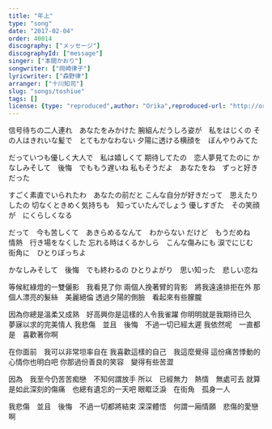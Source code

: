 ```yaml
---
title: "年上"
type: "song"
date: "2017-02-04"
order: 40014
discography: ["メッセージ"]
discographyId: ["message"]
singer: ["本間かおり"]
songwriter: ["岡崎律子"]
lyricwriter: ["森野律"]
arranger: ["十川知司"]
slug: "songs/toshiue"
tags: []
license: {type: "reproduced",author: "Orika",reproduced-url: "http://orikamushi.myweb.hinet.net",reproduced-website: "織歌蟲"}
---
```


信号待ちの二人連れ　あなたをみかけた
腕組んだうしろ姿が　私をはじくの
その人はきれいな髪で　とてもかなわない
夕陽に透ける横顔を　ぼんやりみてた

だっていつも優しく大人で　私は嬉しくて
期待してたの　恋人夢見てたのに
かなしみそして　後悔　でももう遅いね
私もそうだよ　あなたをね　ずっと好きだった

すごく素直でいられたわ　あなたの前だと
こんな自分が好きだって　思えたりしたの
切なくときめく気持ちも　知っていたんでしょう
優しすぎた　その笑顔が　にくらしくなる

だって　今も苦しくて　あきらめるなんて　わからない
だけど　もうだめね　情熱　行き場をなくした
忘れる時はくるかしら　こんな傷みにも
涙でにじむ　街角に　ひとりぼっちよ

かなしみそして　後悔　でも終わるの
ひとりよがり　思い知った　悲しい恋ね

等候紅綠燈的一雙儷影　我看見了你
兩個人挽著臂的背影　將我遠遠排拒在外
那個人漂亮的髮絲　美麗絕倫
透過夕陽的側臉　看起來有些朦朧

因為你總是溫柔又成熟　好高興你是這樣的人令我雀躍
你明明就是我期待已久　夢寐以求的完美情人
我悲傷　並且　後悔　不過一切已經太遲
我依然呢　一直都是　喜歡著你啊

在你面前　我可以非常坦率自在
我喜歡這樣的自己　我這麼覺得
這份痛苦悸動的心情你也明白吧
你那過份善良的笑容　變得有些苦澀

因為　我至今仍苦苦痴戀　不知何謂放手
所以　已經無力　熱情　無處可去
就算是如此深刻的傷痛　也總有遺忘的一天吧
眼眶泛淚　在街角　孤身一人

我悲傷　並且　後悔　不過一切都將結束
深深體悟　何謂一廂情願　悲傷的愛戀啊
